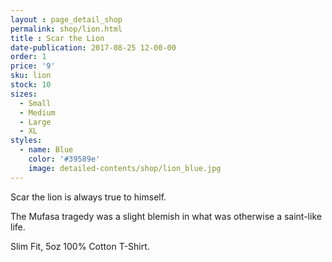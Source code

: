 ```yaml
---
layout : page_detail_shop
permalink: shop/lion.html
title : Scar the Lion
date-publication: 2017-08-25 12-00-00
order: 1
price: '9'
sku: lion
stock: 10
sizes:
  - Small
  - Medium
  - Large
  - XL
styles:
  - name: Blue
    color: '#39589e'
    image: detailed-contents/shop/lion_blue.jpg
---
```


Scar the lion is always true to himself. 

The Mufasa tragedy was a slight blemish in what was otherwise a saint-like life.

Slim Fit, 5oz 100% Cotton T-Shirt.